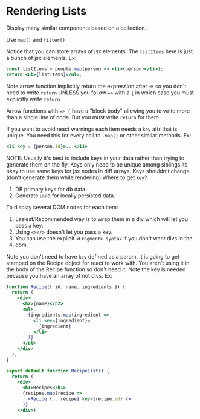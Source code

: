 # Rendering Lists
Display many similar components based on a collection.

Use `map()` and `filter()`

Notice that you can store arrays of jsx elements. The `listItems` here is just a bunch of jsx elements.
Ex:
```jsx
const listItems = people.map(person => <li>{person}</li>);
return <ul>{listItems}</ul>;
```

Note arrow function implicitly return the expression after => so you don't need to write `return`
UNLESS you follow `=>` with a `{` in which case you must explicitly write `return`

Arrow functions with `=> {` have a "block body" allowing you to write more than a single line of code.
But you must write `return` for them.

If you want to avoid react warnings each item needs a `key` attr that is unique. You need this for 
every call to `.map()` or other similar methods.
Ex: 
```jsx
<li key = {person.id}>...</li>
```
NOTE: Usually it's best to include keys in your data rather than trying to generate them on the fly.
Keys only need to be unique among siblings its okay to use same keys for jsx nodes in diff arrays.
Keys shouldn't change (don't generate them while rendering)
Where to get `key`?
1. DB primary keys for db data
2. Generate uuid for locally persisted data.

To display several DOM nodes for each item:
1. Easiest/Recommended way is to wrap them in a div which will let you pass a key.
2. Using `<></>` doesn't let you pass a key.
3. You can use the explicit `<Fragment> syntax` if you don't want divs in the
4. dom.

Note you don't need to have `key` defined as a param. It is going to get
stamped on the Recipe object for react to work with. You aren't using it
in the body of the Recipe function so don't need it. Note the key is needed
because you have an array of <Recipes> not divs.
Ex:
```jsx
function Recipe({ id, name, ingredients }) {
  return (
    <div>
      <h2>{name}</h2>
      <ul>
        {ingredients.map(ingredient =>
          <li key={ingredient}>
            {ingredient}
          </li>
        )}
      </ul>
    </div>
  );
}

export default function RecipeList() {
  return (
    <div>
      <h1>Recipes</h1>
      {recipes.map(recipe =>
        <Recipe {...recipe} key={recipe.id} />
      )}
    </div>)
```












